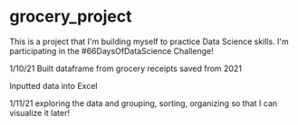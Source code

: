 # grocery_project

This is a project that I'm building myself to practice Data Science skills.
I'm participating in the #66DaysOfDataScience Challenge!

1/10/21
Built dataframe from grocery receipts saved from 2021

Inputted data into Excel

1/11/21
exploring the data and grouping, sorting, organizing so that I can visualize it later!
